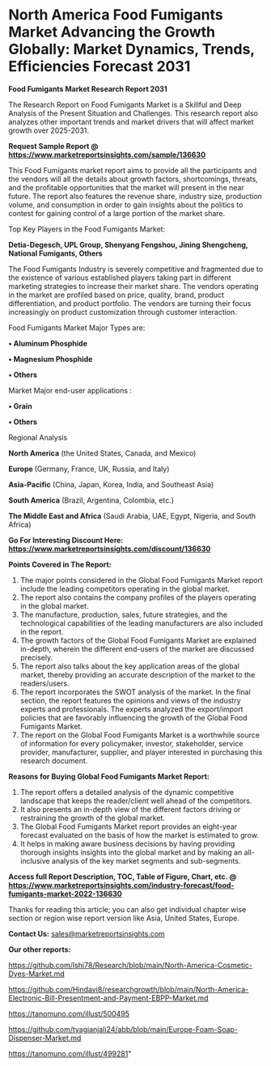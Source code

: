  # North America Food Fumigants Market Advancing the Growth Globally: Market Dynamics, Trends, Efficiencies Forecast 2031

<strong>Food Fumigants Market Research Report 2031</strong>

The Research Report on Food Fumigants Market is a Skillful and Deep Analysis of the Present Situation and Challenges. This research report also analyzes other important trends and market drivers that will affect market growth over 2025-2031.

<strong>Request Sample Report @ <a href=https://www.marketreportsinsights.com/sample/136630>https://www.marketreportsinsights.com/sample/136630</a></strong>

This Food Fumigants market report aims to provide all the participants and the vendors will all the details about growth factors, shortcomings, threats, and the profitable opportunities that the market will present in the near future. The report also features the revenue share, industry size, production volume, and consumption in order to gain insights about the politics to contest for gaining control of a large portion of the market share.

Top Key Players in the Food Fumigants Market:

<strong>Detia-Degesch, UPL Group, Shenyang Fengshou, Jining Shengcheng, National Fumigants, Others</strong>

The Food Fumigants Industry is severely competitive and fragmented due to the existence of various established players taking part in different marketing strategies to increase their market share. The vendors operating in the market are profiled based on price, quality, brand, product differentiation, and product portfolio. The vendors are turning their focus increasingly on product customization through customer interaction.

Food Fumigants Market Major Types are:

<strong>• Aluminum Phosphide

• Magnesium Phosphide

• Others</strong>

Market Major end-user applications :

<strong>• Grain

• Others</strong>

Regional Analysis

</u><strong><b>North America</b></strong> (the United States, Canada, and Mexico)

<strong><b>Europe </b></strong>(Germany, France, UK, Russia, and Italy)

<strong><b>Asia-Pacific</b></strong> (China, Japan, Korea, India, and Southeast Asia)

<strong><b>South America</b></strong> (Brazil, Argentina, Colombia, etc.)

<strong><b>The Middle East and Africa</b></strong> (Saudi Arabia, UAE, Egypt, Nigeria, and South Africa)

<strong>Go For Interesting Discount Here: <a href=https://www.marketreportsinsights.com/discount/136630>https://www.marketreportsinsights.com/discount/136630</a></strong>

<strong>Points Covered in The Report:</strong>
<ol>
  <li>The major points considered in the Global Food Fumigants Market report include the leading competitors operating in the global market.</li>
  <li>The report also contains the company profiles of the players operating in the global market.</li>
  <li>The manufacture, production, sales, future strategies, and the technological capabilities of the leading manufacturers are also included in the report.</li>
  <li>The growth factors of the Global Food Fumigants Market are explained in-depth, wherein the different end-users of the market are discussed precisely.</li>
  <li>The report also talks about the key application areas of the global market, thereby providing an accurate description of the market to the readers/users.</li>
  <li>The report incorporates the SWOT analysis of the market. In the final section, the report features the opinions and views of the industry experts and professionals. The experts analyzed the export/import policies that are favorably influencing the growth of the Global Food Fumigants Market.</li>
  <li>The report on the Global Food Fumigants Market is a worthwhile source of information for every policymaker, investor, stakeholder, service provider, manufacturer, supplier, and player interested in purchasing this research document.</li>
</ol>
<strong>Reasons for Buying Global Food Fumigants Market Report:</strong>

<ol>
  <li>The report offers a detailed analysis of the dynamic competitive landscape that keeps the reader/client well ahead of the competitors.</li>
  <li>It also presents an in-depth view of the different factors driving or restraining the growth of the global market.</li>
  <li>The Global Food Fumigants Market report provides an eight-year forecast evaluated on the basis of how the market is estimated to grow.</li>
  <li>It helps in making aware business decisions by having providing thorough insights insights into the global market and by making an all-inclusive analysis of the key market segments and sub-segments.</li>
</ol>
<strong>Access full Report Description, TOC, Table of Figure, Chart, etc. @ <a href=https://www.marketreportsinsights.com/industry-forecast/food-fumigants-market-2022-136630>https://www.marketreportsinsights.com/industry-forecast/food-fumigants-market-2022-136630</a></strong>


Thanks for reading this article; you can also get individual chapter wise section or region wise report version like Asia, United States, Europe.

<strong>Contact Us:</strong>
sales@marketreportsinsights.com

<strong>Our other reports:</strong>

<a href=https://github.com/Ishi78/Research/blob/main/North-America-Cosmetic-Dyes-Market.md>https://github.com/Ishi78/Research/blob/main/North-America-Cosmetic-Dyes-Market.md</a>

<a href=https://github.com/Hindavi8/researchgrowth/blob/main/North-America-Electronic-Bill-Presentment-and-Payment-EBPP-Market.md>https://github.com/Hindavi8/researchgrowth/blob/main/North-America-Electronic-Bill-Presentment-and-Payment-EBPP-Market.md</a>

<a href=https://tanomuno.com/illust/500495>https://tanomuno.com/illust/500495</a>

<a href=https://github.com/tyagianjali24/abb/blob/main/Europe-Foam-Soap-Dispenser-Market.md>https://github.com/tyagianjali24/abb/blob/main/Europe-Foam-Soap-Dispenser-Market.md</a>

<a href=https://tanomuno.com/illust/499281>https://tanomuno.com/illust/499281</a>"
